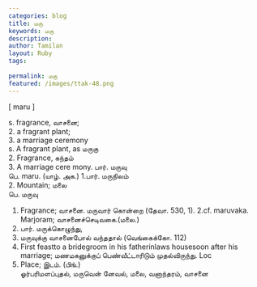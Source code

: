 ```yaml
---
categories: blog
title: மரு
keywords: மரு
description: 
author: Tamilan
layout: Ruby
tags: 
 
permalink: மரு
featured: /images/ttak-48.png
---
```

  
[ maru ]  
  
s. fragrance, வாசனை;  
2. a fragrant plant;  
3. a marriage ceremony  
s. A fragrant plant, as மருகு  
2. Fragrance, கந்தம்  
3. A marriage cere mony. பார். மருவு  
பெ. maru. (யாழ். அக.) 1.பார். மருநிலம்  
2. Mountain; மலை  
பெ. மருவு  
1. Fragrance; வாசனை. மருவார் கொன்றை (தேவா. 530, 1). 2.cf. maruvaka. Marjoram; வாசனைச்செடிவகை.(மலை.)  
3. பார். மருக்கொழுந்து,  
1. மருவுக்கு வாசனைபோல் வந்ததால் (வெங்கைக்கோ. 112)  
4. First feastto a bridegroom in his fatherinlaws housesoon after his marriage; மணமகனுக்குப் பெண்வீட்டாரிடும் முதல்விருந்து. Loc  
5. Place; இடம். (பிங்.)  
ஓர்பரிமளப்புதல், மருவென் னேவல், மலை, வனாந்தரம், வாசனை